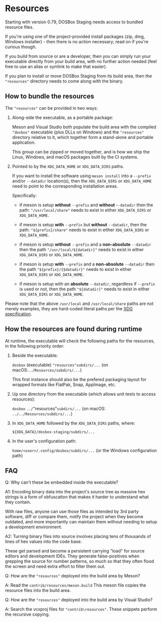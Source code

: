 # Resources

Starting with version 0.79, DOSBox Staging needs access to bundled resource
files.

If you're using one of the project-provided install packages (zip, dmg, Windows
installer) - then there is no action necessary; read on if you're curious
though.

If you build from source or are a developer, then you can simply run your
executable directly from your build area, with no further action needed (feel
free to use an alias or symlink to make that easier).

If you plan to install or move DOSBox Staging from its build area, then the
`"resources"` directory needs to come along with the binary.

## How to bundle the resources

The `"resources"` can be provided in two ways:

1. Along-side the executable, as a portable package:

    Meson and Visual Studio both populate the build area with the compiled
    `"dosbox"` executable (plus DLLs on Windows) and the `"resources"`
    directory relative to it, which together form a stand-alone and portable
    application.

    This group can be zipped or moved together, and is how we ship the Linux,
    Windows, and macOS packages built by the CI systems.

2. Pointed to by the `XDG_DATA_HOME` or `XDG_DATA_DIRS` paths.

    If you want to install the software using `meson install` into a `--prefix`
    and/or `--datadir` location(s), then the `XDG_DATA_DIRS` or `XDG_DATA_HOME`
    need to point to the corresponding installation areas.

    Specifically:

    - if meson is setup **without** `--prefix` and **without** -`-datadir` then
      the path: `"/usr/local/share"` needs to exist in either `XDG_DATA_DIRS` or
      `XDG_DATA_HOME`.

    - if meson is setup **with** `--prefix` but **without** `--datadir`, then
      the path: `"${prefix}/share"` needs to exist in either `XDG_DATA_DIRS` or
      `XDG_DATA_HOME`.

    - if meson is setup **without** `--prefix` and a **non-absolute**
      `--datadir` then the path `"/usr/local/${datadir}"` needs to exist in
      either `XDG_DATA_DIRS` or `XDG_DATA_HOME`.

    - if meson is setup **with** `--prefix` and a **non-absolute** `--datadir`
      then the path `"${prefix}/{$datadir}"` needs to exist in either
      `XDG_DATA_DIRS` or `XDG_DATA_HOME`.

    - if meson is setup with an **absolute** `--datadir`, regardless if
      `--prefix` is used or not, then the path `"${datadir}"` needs to exist in
      either `XDG_DATA_DIRS` or `XDG_DATA_HOME`.

Please note that the above `/usr/local` and `/usr/local/share` paths are not
merely examples, they are hard-coded literal paths per the [XDG
specification](https://specifications.freedesktop.org/basedir-spec/basedir-spec-latest.html).

## How the resources are found during runtime

At runtime, the executable will check the following paths for the resources, in
the following priority order:

1. Beside the executable:

    `dosbox` (executable) `"resources"subdirs/...` (on
    macOS:`../Resources/subdirs/...`)

    This first instance should also be the prefered packaging layout for wrapped
    formats like FlatPak, Snap, AppImage, etc.

2. Up one directory from the executable (which allows unit tests to access
   resources):

    `dosbox` `../`"resources"`subdirs/...` (on macOS:
    `../../Resources/subdirs/...`)

3. In `XDG_DATA_HOME` followed by the `XDG_DATA_DIRS` paths, where:

    `${XDG_DATA}/dosbox-staging/subdirs/...`

4. In the user's configuration path:

    `home/<user>/.config/dosbox/subdirs/...` (or the Windows configuration path)

## FAQ

Q: Why can't these be embedded inside the executable?

A1: Encoding binary data into the project's source tree as massive hex strings
is a form of obfuscation that makes it harder to understand what they contain.

With raw files, anyone can use those files as intended by 3rd party software,
diff or compare them, notify the project when they become outdated, and more
importantly can maintain them without needing to setup a development
environment.

A2: Turning binary files into source involves placing tens of thousands of lines
of hex values into the code base.

These get parsed and become a persistent carrying "load" for source editors and
development IDEs. They generate false-positives when grepping the source for
number patterns, so much so that they often flood the screen and need extra
effort to filter them out.

Q: How are the `"resources"` deployed into the build area by Meson?

A: Read the `contrib/resources/meson.build` This meson file copies the resource
files into the build area.

Q: How are the `"resources"` deployed into the build area by Visual Studio?

A: Search the vcxproj files for `"contrib\resources"`. These snippets perform
the recursive copying.
